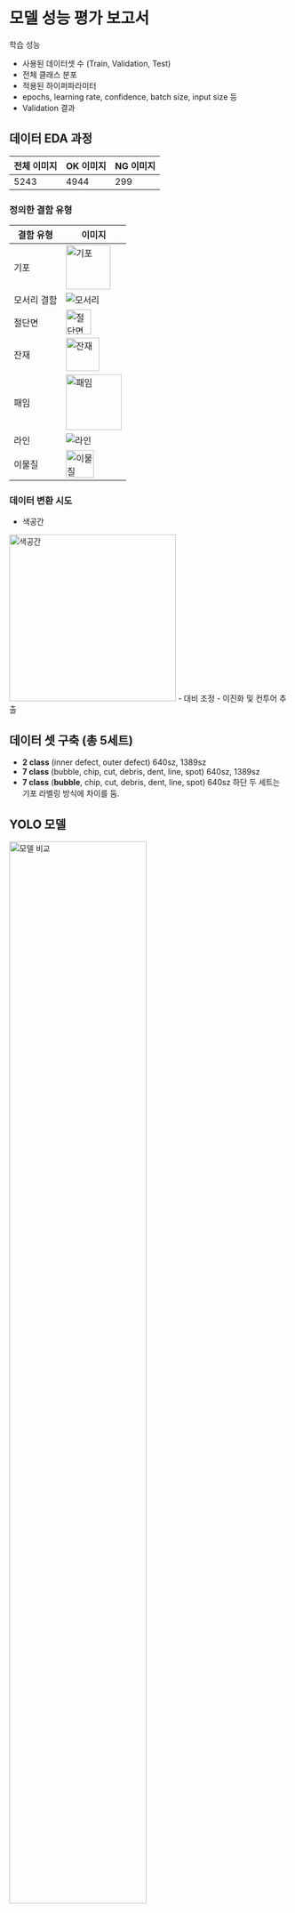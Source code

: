 # 모델 성능 평가 보고서

학습 성능
- 사용된 데이터셋 수 (Train, Validation, Test)
- 전체 클래스 분포
- 적용된 하이퍼파라미터
- epochs, learning rate, confidence, batch size, input size 등
- Validation 결과

## 데이터 EDA 과정

| 전체 이미지 | OK 이미지  | NG 이미지 |
|------------|-----------|-----------|
| 5243       | 4944      | 299       |

### 정의한 결함 유형
| 결함 유형   | 이미지 |
|-------------|--------|
| 기포        | <img src="https://github.com/user-attachments/assets/661b13f3-0cbe-4023-939c-8fb89225b43b" alt="기포" height="80"> |
| 모서리 결함 | <img src="https://github.com/user-attachments/assets/d4f7c8f4-3fa2-4b5f-aa95-485b066d5735" alt="모서리"> |
| 절단면      | <img src="https://github.com/user-attachments/assets/2674136b-52f3-4de5-a352-31d2f6f80b8a" alt="절단면" height="45"> |
| 잔재        | <img src="https://github.com/user-attachments/assets/6c1ba20e-06bf-494f-a2ea-dae48a1af635" alt="잔재" height="60"> |
| 패임        | <img src="https://github.com/user-attachments/assets/1ce6f101-5a89-4768-9d49-3406ecac183b" alt="패임" height="100"> |
| 라인        | <img src="https://github.com/user-attachments/assets/081d2158-4208-4929-a633-e767682b2cca" alt="라인"> |
| 이물질      | <img src="https://github.com/user-attachments/assets/e3988f18-a058-4c70-819c-e4bbb9222cf8" alt="이물질" height="50"> |

### 데이터 변환 시도
- 색공간
<img src="https://github.com/user-attachments/assets/ce75a673-a60b-4b86-9877-2745c26f1a6c" alt="색공간" height="300">
- 대비 조정
- 이진화 및 컨투어 추출

## 데이터 셋 구축 (총 5세트)
- **2 class** (inner defect, outer defect) 640sz, 1389sz
- **7 class** (bubble, chip, cut, debris, dent, line, spot) 640sz, 1389sz
- **7 class** (**bubble**, chip, cut, debris, dent, line, spot) 640sz
하단 두 세트는 기포 라벨링 방식에 차이를 둠. 


## YOLO 모델

<img src="https://raw.githubusercontent.com/ultralytics/assets/refs/heads/main/yolo/performance-comparison.png" alt="모델 비교" width="70%">

**Latency T4 TensorRT10 FP16 (ms/img)**: T4 GPU에서 TensorRT 10 및 FP16 최적화를 적용한 모델이 한 이미지를 처리하는 데 평균적으로 걸리는 ms를 의미합니다.<br>
**T4 TensorRT10**은 NVIDIA **Tesla T4 GPU**를 사용한 딥러닝 추론 최적화 환경입니다.<br>
**Tesla T4 GPU**를 사용하는 **AWS EC2** 인스턴스는 **g4dn 시리즈** 인스턴스입니다.<br>

**제한된 데이터셋 규모**와 **실시간 추론**의 필요성을 고려할 때, 모델의 계산 효율성과 성능 간 최적의 균형점을 찾는 것이 핵심 과제였습니다. 큰 모델은 작은 데이터셋에서 오히려 과적합 위험이 높고 일반화 성능이 떨어질 수 있어, 이러한 요구사항에 가장 적합한 모델로 YOLOv11s를 채택하였습니다. 이 모델은 경량 아키텍처를 통해 빠른 처리 속도와 제한된 데이터 환경에서도 안정적인 성능을 동시에 제공합니다.

## 용어 정리
> **IoU(Intersection over Union)** : 두 영역의 겹치는 영역을 두 영역의 합으로 나눈 값<br>
<img src="https://velog.velcdn.com/images%2Failab%2Fpost%2F09ce7d70-b35e-4b5d-bc3a-9367be990c99%2Fimage.png" alt="IoU" height="300">

> **Recall(재현율)** : 실제 정답값 True 중 True라고 예측한 비율<br>
<img src="https://img1.daumcdn.net/thumb/R1280x0/?scode=mtistory2&fname=https%3A%2F%2Fblog.kakaocdn.net%2Fdn%2FcXkk52%2FbtrhA2AnprS%2Fq2Z7HPTQ3hLklC0YpBTio0%2Fimg.png" alt="Recall" height="80">


> **Precision(정밀도)** : True라고 예측한 것 중 실제 True인 비율<br>
<img src="https://img1.daumcdn.net/thumb/R1280x0/?scode=mtistory2&fname=https%3A%2F%2Fblog.kakaocdn.net%2Fdn%2FeOLCCS%2Fbtrhy2uohzQ%2FMnWjo9wSCidNHaL3kM4ik0%2Fimg.png" alt="Precision" height="80">

> **P-R Curve(Precision-Recall Curve)** : Recall의 변화에 따른 Precision을 나타낸 곡선(x축이 Recall, y축이 Precision)<br>
이 곡선은 분류기의 양성 클래스 성능을 세밀하게 분석하며, True Positive(TP), False Positive(FP), False Negative(FN) 메트릭을 기반으로 계산됩니다. x축은 Recall, y축은 Precision으로 구성되어 모델의 성능을 시각적으로 표현합니다.<br>
주요 특징은 분류기의 신뢰도(Confidence) 임계값을 변경하면서 Precision과 Recall의 변화를 관찰하는 것입니다. 임계값이 낮아질수록 Recall은 증가하지만 Precision은 감소하는 트레이드오프 관계를 명확하게 보여줍니다. 이는 True Negative(TN)에 의존하지 않고 양성 클래스의 성능만을 집중적으로 평가하기 때문에, 전통적인 정확도(Accuracy) 메트릭보다 더 신뢰성 있는 평가 방법입니다.<br>
곡선 해석에서는 왼쪽 위 모서리(Precision = 1, Recall = 1)에 가까울수록 모델의 성능이 우수함을 의미합니다. 곡선 아래 면적(Area Under Curve, AUC)을 통해 모델의 전반적인 성능을 단일 값으로 요약할 수 있어, 특히 양성 클래스가 희소한 영역에서 매우 유용하게 활용됩니다.

> **AP(Average Precision)** : Precision-Recall Curve 아래 면적을 계산하여 모델의 전반적인 성능을 0에서 1 사이의 단일 값으로 요약하는 지표<br>

> **mAP(mean Average Precision)** : AP를 계산한 후 그 평균을 내는 것으로, 모델이 얼마나 다양한 클래스를 정확하게 탐지하는지를 종합적으로 보여주는 지표

> **NMS(Non-Maximum Suppression)** : 객체 탐지(Object Detection) 알고리즘에서 중복된 경계 상자(Bounding Box)를 제거하고 가장 적합한 경계 상자를 선택하는 후처리 기법
    주요 작동 원리: <br>
    - 모든 경계 상자를 confidence score 기준으로 정렬합니다.<br>
    - 가장 높은 confidence score를 가진 상자를 선택합니다.<br>
    - 선택된 상자와 IoU(Intersection over Union)가 특정 임계값 이상인 다른 상자들을 제거합니다.<br>
    - 남은 상자들 중 다음으로 높은 confidence score를 가진 상자를 선택하고 과정을 반복합니다.

## 성능 지표
### mAP
mAP는 재현율(Recall)과 정밀도(Precision)의 균형을 종합적으로 평가하는 지표입니다. 단순히 한 가지 메트릭에 의존하지 않고, 모델이 얼마나 정확하게(Precision) 그리고 얼마나 빠짐없이(Recall) 객체를 탐지하는지를 동시에 고려합니다. 이를 통해 모델의 성능을 보다 균형 잡히고 신뢰성 있게 측정할 수 있어, 이 지표를 선택하였습니다.



## 학습 결과 분석

### 1. 이미지 크기에 따른 비교 | 640, 원본(1389)

| **2class yolov11s 50epoch img1389** | **2class yolov11s 50epoch img640** |
|-------------------------------|---------------------------------|
|  <img src="https://github.com/user-attachments/assets/45a5cb8f-dd1c-40da-a0f6-c4024a11bbea" alt="2class yolov11s 50epoch img1389" height="300"> | <img src="https://github.com/user-attachments/assets/0c7eaa96-f87e-440b-b731-9adaf5d3b0c7" alt="2class yolov11s 50epoch img640" height="300">  |

> **640**으로 정규화된 이미지로 학습한 결과가 원본 이미지로 학습한 것보다 높은 mAP 값을 갖는 것을 확인하였습니다.

### 2. 클래스 분류 방식에 따른 비교 | 2class, 7class

| **2class yolov11s 50epoch** | **7class yolov11s 50epoch** |
|-------------------------------|---------------------------------|
|  <img src="https://github.com/AI-CV-Tofu/Data-Model/blob/main/seohyeon/yolov11s/2class_6403/PR_curve.png?raw=true" alt="2class" height="300"> | <img src="https://github.com/AI-CV-Tofu/Data-Model/blob/main/minkyoung/yolov11s/7class_640/PR_curve.png?raw=true" alt="7class" height="300">  |

> **7class**로 분류된 라벨로 학습한 결과가 2class로 분류된 라벨로 학습한 것보다 높은 mAP 값을 갖는 것을 확인하였습니다.

### 3. 기포 라벨링 방식에 따른 비교 | 전반적인 분포, 각각의 기포

| **Overall distribution labeling** | **Individual bubble labeling** |
|-------------------------------|---------------------------------|
|  <img src="https://github.com/AI-CV-Tofu/Data-Model/blob/main/minkyoung/yolov11s/7class_640/PR_curve.png?raw=true" alt="Overall distribution labeling" height="300"> | <img src="https://github.com/user-attachments/assets/504a11e0-c75f-4017-94f9-36b388fcc600" alt="Individual bubble labeling" height="300">  |

> **각각의 기포**에 대한 어노테이션으로 학습한 결과가 전반적인 기포에 대한 어노테이션을 학습한 것보다 높은 mAP 값을 갖는 것을 확인하였습니다.

### 4. 7class, Individual bubble labeling, image size 640 에서 최적의 파라미터 탐색 | epochs와 batch
Batch 8, 16, 32
Epochs 40, 50, 60, 70, 80
| Batch Size \ Epoch | 40  | 50  | 60  | 70  | 80  |
|--------------------|-----|-----|-----|-----|-----|
| 8                  |  <img src="https://github.com/AI-CV-Tofu/Data-Model/blob/main/minkyoung/yolov11s_batch_and_epoch/V3_640_batch8_epochs40/PR_curve.png?raw=true" alt="40">   |  <img src="https://github.com/AI-CV-Tofu/Data-Model/blob/main/minkyoung/yolov11s_batch_and_epoch/V3_640_batch8_epochs50/PR_curve.png?raw=true" alt="50">   |  <img src="https://github.com/AI-CV-Tofu/Data-Model/blob/main/minkyoung/yolov11s_batch_and_epoch/V3_640_batch8_epochs60/PR_curve.png?raw=true" alt="60">   |  <img src="https://github.com/AI-CV-Tofu/Data-Model/blob/main/minkyoung/yolov11s_batch_and_epoch/V3_640_batch8_epochs70/PR_curve.png?raw=true" alt="70">   |  <img src="https://github.com/AI-CV-Tofu/Data-Model/blob/main/minkyoung/yolov11s_batch_and_epoch/V3_640_batch8_epochs80/PR_curve.png?raw=true" alt="80">   |
| 16                 |  <img src="https://github.com/AI-CV-Tofu/Data-Model/blob/main/minkyoung/yolov11s_batch_and_epoch/V3_640_batch16_epochs40/PR_curve.png?raw=true" alt="40">   |  <img src="https://github.com/AI-CV-Tofu/Data-Model/blob/main/minkyoung/yolov11s_batch_and_epoch/V3_640_batch16_epochs50/PR_curve.png?raw=true" alt="50">   |  <img src="https://github.com/AI-CV-Tofu/Data-Model/blob/main/minkyoung/yolov11s_batch_and_epoch/V3_640_batch16_epochs60/PR_curve.png?raw=true" alt="60">   |  <img src="https://github.com/AI-CV-Tofu/Data-Model/blob/main/minkyoung/yolov11s_batch_and_epoch/V3_640_batch16_epochs70/PR_curve.png?raw=true" alt="70">   |  <img src="https://github.com/AI-CV-Tofu/Data-Model/blob/main/minkyoung/yolov11s_batch_and_epoch/V3_640_batch32_epochs80/PR_curve.png?raw=true" alt="80">   |
| 32                 |  <img src="https://github.com/AI-CV-Tofu/Data-Model/blob/main/minkyoung/yolov11s_batch_and_epoch/V3_640_batch32_epochs40/PR_curve.png?raw=true" alt="40">   |  <img src="https://github.com/AI-CV-Tofu/Data-Model/blob/main/minkyoung/yolov11s_batch_and_epoch/V3_640_batch32_epochs50/PR_curve.png?raw=true" alt="50">   |  <img src="https://github.com/AI-CV-Tofu/Data-Model/blob/main/minkyoung/yolov11s_batch_and_epoch/V3_640_batch32_epochs60/PR_curve.png?raw=true" alt="60">   |  <img src="https://github.com/AI-CV-Tofu/Data-Model/blob/main/minkyoung/yolov11s_batch_and_epoch/V3_640_batch32_epochs70/PR_curve.png?raw=true" alt="70">   |  <img src="https://github.com/AI-CV-Tofu/Data-Model/blob/main/minkyoung/yolov11s_batch_and_epoch/V3_640_batch32_epochs80/PR_curve.png?raw=true" alt="80">   |


<img src="https://github.com/user-attachments/assets/1cb5b1f7-7301-4cdf-a801-fcd9263d5f92" alt="batch&epochs">
